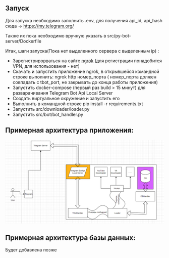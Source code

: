 ## Запуск

Для запуска необходимо заполнить .env, для получения api_id, api_hash сюда -> https://my.telegram.org/

Также их пока необходимо вручную указать в src/py-bot-server/Dockerfile

Итак, шаги запуска(Пока нет выделенного сервера с выделенным ip) :

* Зарегистрирорваться на сайте [ngrok](https://ngrok.com/) (для регистрации понадобится VPN, для использования - нет)
* Скачать и запустить приложение ngrok, в открывшейся командной строке выполнить: ngrok http номер_порта ( номер_порта должен
  совпадать с tbot_port, не закрывать до конца работы приложения)
* Запустить docker-compose (первый раз build > 15 минут) для разварачивания Telegram Bot Api Local Server
* Создать виртуальное окружение и запустить его
* Выполнить в командной строке pip install -r requirements.txt
* Запустить src/downloader/loader.py
* Запустить src/bot/bot_handler.py

## Примерная архитектура приложения:

![Архитектура](asserts/img.png)

## Примерная архитектура базы данных:
Будет добавлена позже
